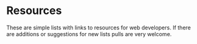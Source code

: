 # Resources

These are simple lists with links to resources for web developers.
If there are additions or suggestions for new lists pulls are very welcome.
